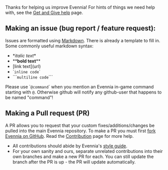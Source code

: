 Thanks for helping us improve Evennia! For hints of things we need help with, see the [Get and Give help][4] page.

## Making an issue (bug report / feature request):

Issues are formatted using [Markdown][7]. There is already a
template to fill in. Some commonly useful markdown syntax:

   - \**italic text*\* 
   - \*\***bold text**\*\* 
   - \[link text\]\(url\)
   - \``inline code`\` 
   - \`\`\````multiline code```\`\`\`

Please use \``@command`\` when you mention an Evennia in-game command
starting with `@`. Otherwise github will notify any github-user that
happens to be named "command"!

## Making a Pull request (PR)

A PR allows you to request that your custom fixes/additions/changes be pulled into the main Evennia repository. To make a PR you must first [fork Evennia on GitHub][8]. Read the [Contribution][3] page for more help.

- All contributions should abide by Evennia's [style guide](https://github.com/evennia/evennia/blob/master/CODING_STYLE.md).
- For your own sanity and ours, separate unrelated contributions into their own branches and make a new PR for each. You can still update the branch after the PR is up - the PR will update automatically. 

[1]: http://www.evennia.com
[2]: https://github.com/evennia/evennia/wiki
[3]: https://github.com/evennia/evennia/wiki/Contributing
[4]: https://github.com/evennia/evennia/wiki/how%20to%20get%20and%20give%20help
[5]: https://groups.google.com/forum/#!forum/evennia
[6]: http://webchat.freenode.net/?channels=evennia&uio=MT1mYWxzZSY5PXRydWUmMTE9MTk1JjEyPXRydWUbb
[7]: https://help.github.com/articles/basic-writing-and-formatting-syntax/
[8]: https://guides.github.com/activities/forking/
